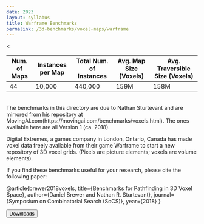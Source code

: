 ```yaml
---
date: 2023
layout: syllabus
title: Warframe Benchmarks
permalink: /3d-benchmarks/voxel-maps/warframe
---
```


<<div class="fullwidth">

 **Num. of Maps** | **Instances per Map** | **Total Num. of Instances**  | **Avg. Map Size (Voxels)** | **Avg. Traversible Size (Voxels)**
--|---|---|---|----
  44 | 10,000 | 440,000 | 159M | 158M
</div>

<br>
The benchmarks in this directory are due to Nathan Sturtevant and are mirrored from his repository at MovingAI.com(https://movingai.com/benchmarks/voxels.html). The ones available here are all Version 1 (ca. 2018).

Digital Extremes, a games company in London, Ontario, Canada has made voxel data freely available from their game Warframe to start a new repository of 3D voxel grids. (Pixels are picture elements; voxels are volume elements).

If you find these benchmarks useful for your research, please cite the following paper:

@article{brewer2018voxels, title={Benchmarks for Pathfinding in 3D Voxel Space}, author={Daniel Brewer and Nathan R. Sturtevant}, journal={Symposium on Combinatorial Search (SoCS)}, year={2018} }

<a href='https://bitbucket.org/shortestpathlab/benchmarks/src/master/voxel-maps/warframe/'><button class='button benchmarks'>Downloads</button></a>&nbsp;&nbsp;&nbsp;&nbsp;&nbsp;&nbsp;
